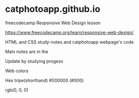 # catphotoapp.github.io
freecodecamp Responsive Web Design lesson

https://www.freecodecamp.org/learn/responsive-web-design/

HTML and CSS study-notes and catphotoapp webpage's code

Main notes are in the <!--in the HTML code-->

Update by studying progess

Web colors

Hex tripe(shorthand) #000000 (#000)

rgb(0, 0, 0)